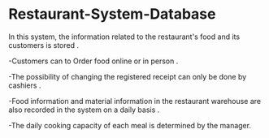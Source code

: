 # Restaurant-System-Database

In this system, the information related to the restaurant's food and its customers is stored .

-Customers can to Order food online or in person .

-The possibility of changing the registered receipt can only be done by cashiers .

-Food information and material information in the restaurant warehouse are also recorded in the system on a daily basis .

-The daily cooking capacity of each meal is determined by the manager.
